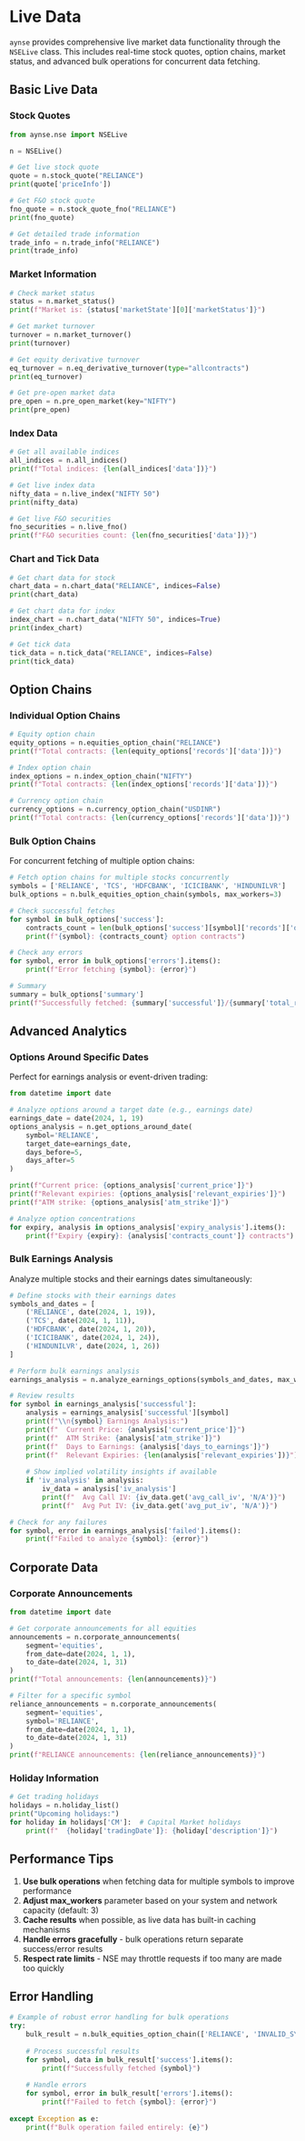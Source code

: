 # Live Data

`aynse` provides comprehensive live market data functionality through the `NSELive` class. This includes real-time stock quotes, option chains, market status, and advanced bulk operations for concurrent data fetching.

## Basic Live Data

### Stock Quotes

```python
from aynse.nse import NSELive

n = NSELive()

# Get live stock quote
quote = n.stock_quote("RELIANCE")
print(quote['priceInfo'])

# Get F&O stock quote
fno_quote = n.stock_quote_fno("RELIANCE")
print(fno_quote)

# Get detailed trade information
trade_info = n.trade_info("RELIANCE")
print(trade_info)
```

### Market Information

```python
# Check market status
status = n.market_status()
print(f"Market is: {status['marketState'][0]['marketStatus']}")

# Get market turnover
turnover = n.market_turnover()
print(turnover)

# Get equity derivative turnover
eq_turnover = n.eq_derivative_turnover(type="allcontracts")
print(eq_turnover)

# Get pre-open market data
pre_open = n.pre_open_market(key="NIFTY")
print(pre_open)
```

### Index Data

```python
# Get all available indices
all_indices = n.all_indices()
print(f"Total indices: {len(all_indices['data'])}")

# Get live index data
nifty_data = n.live_index("NIFTY 50")
print(nifty_data)

# Get live F&O securities
fno_securities = n.live_fno()
print(f"F&O securities count: {len(fno_securities['data'])}")
```

### Chart and Tick Data

```python
# Get chart data for stock
chart_data = n.chart_data("RELIANCE", indices=False)
print(chart_data)

# Get chart data for index
index_chart = n.chart_data("NIFTY 50", indices=True)
print(index_chart)

# Get tick data
tick_data = n.tick_data("RELIANCE", indices=False)
print(tick_data)
```

## Option Chains

### Individual Option Chains

```python
# Equity option chain
equity_options = n.equities_option_chain("RELIANCE")
print(f"Total contracts: {len(equity_options['records']['data'])}")

# Index option chain
index_options = n.index_option_chain("NIFTY")
print(f"Total contracts: {len(index_options['records']['data'])}")

# Currency option chain
currency_options = n.currency_option_chain("USDINR")
print(f"Total contracts: {len(currency_options['records']['data'])}")
```

### Bulk Option Chains

For concurrent fetching of multiple option chains:

```python
# Fetch option chains for multiple stocks concurrently
symbols = ['RELIANCE', 'TCS', 'HDFCBANK', 'ICICIBANK', 'HINDUNILVR']
bulk_options = n.bulk_equities_option_chain(symbols, max_workers=3)

# Check successful fetches
for symbol in bulk_options['success']:
    contracts_count = len(bulk_options['success'][symbol]['records']['data'])
    print(f"{symbol}: {contracts_count} option contracts")

# Check any errors
for symbol, error in bulk_options['errors'].items():
    print(f"Error fetching {symbol}: {error}")

# Summary
summary = bulk_options['summary']
print(f"Successfully fetched: {summary['successful']}/{summary['total_requested']}")
```

## Advanced Analytics

### Options Around Specific Dates

Perfect for earnings analysis or event-driven trading:

```python
from datetime import date

# Analyze options around a target date (e.g., earnings date)
earnings_date = date(2024, 1, 19)
options_analysis = n.get_options_around_date(
    symbol='RELIANCE',
    target_date=earnings_date,
    days_before=5,
    days_after=5
)

print(f"Current price: {options_analysis['current_price']}")
print(f"Relevant expiries: {options_analysis['relevant_expiries']}")
print(f"ATM strike: {options_analysis['atm_strike']}")

# Analyze option concentrations
for expiry, analysis in options_analysis['expiry_analysis'].items():
    print(f"Expiry {expiry}: {analysis['contracts_count']} contracts")
```

### Bulk Earnings Analysis

Analyze multiple stocks and their earnings dates simultaneously:

```python
# Define stocks with their earnings dates
symbols_and_dates = [
    ('RELIANCE', date(2024, 1, 19)),
    ('TCS', date(2024, 1, 11)), 
    ('HDFCBANK', date(2024, 1, 20)),
    ('ICICIBANK', date(2024, 1, 24)),
    ('HINDUNILVR', date(2024, 1, 26))
]

# Perform bulk earnings analysis
earnings_analysis = n.analyze_earnings_options(symbols_and_dates, max_workers=3)

# Review results
for symbol in earnings_analysis['successful']:
    analysis = earnings_analysis['successful'][symbol]
    print(f"\\n{symbol} Earnings Analysis:")
    print(f"  Current Price: {analysis['current_price']}")
    print(f"  ATM Strike: {analysis['atm_strike']}")
    print(f"  Days to Earnings: {analysis['days_to_earnings']}")
    print(f"  Relevant Expiries: {len(analysis['relevant_expiries'])}")
    
    # Show implied volatility insights if available
    if 'iv_analysis' in analysis:
        iv_data = analysis['iv_analysis']
        print(f"  Avg Call IV: {iv_data.get('avg_call_iv', 'N/A')}")
        print(f"  Avg Put IV: {iv_data.get('avg_put_iv', 'N/A')}")

# Check for any failures
for symbol, error in earnings_analysis['failed'].items():
    print(f"Failed to analyze {symbol}: {error}")
```

## Corporate Data

### Corporate Announcements

```python
from datetime import date

# Get corporate announcements for all equities
announcements = n.corporate_announcements(
    segment='equities',
    from_date=date(2024, 1, 1),
    to_date=date(2024, 1, 31)
)
print(f"Total announcements: {len(announcements)}")

# Filter for a specific symbol
reliance_announcements = n.corporate_announcements(
    segment='equities',
    symbol='RELIANCE',
    from_date=date(2024, 1, 1),
    to_date=date(2024, 1, 31)
)
print(f"RELIANCE announcements: {len(reliance_announcements)}")
```

### Holiday Information

```python
# Get trading holidays
holidays = n.holiday_list()
print("Upcoming holidays:")
for holiday in holidays['CM']:  # Capital Market holidays
    print(f"  {holiday['tradingDate']}: {holiday['description']}")
```

## Performance Tips

1. **Use bulk operations** when fetching data for multiple symbols to improve performance
2. **Adjust max_workers** parameter based on your system and network capacity (default: 3)
3. **Cache results** when possible, as live data has built-in caching mechanisms
4. **Handle errors gracefully** - bulk operations return separate success/error results
5. **Respect rate limits** - NSE may throttle requests if too many are made too quickly

## Error Handling

```python
# Example of robust error handling for bulk operations
try:
    bulk_result = n.bulk_equities_option_chain(['RELIANCE', 'INVALID_SYMBOL'])
    
    # Process successful results
    for symbol, data in bulk_result['success'].items():
        print(f"Successfully fetched {symbol}")
    
    # Handle errors
    for symbol, error in bulk_result['errors'].items():
        print(f"Failed to fetch {symbol}: {error}")
        
except Exception as e:
    print(f"Bulk operation failed entirely: {e}")
```
